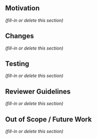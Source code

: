 <!--
  This template provides some ideas of things to include in your PR description.
  To start, try providing a short summary of your changes in the Title above.
  If a section of the PR template does not apply to this PR, then delete that section.
 -->

## Motivation

_(fill-in or delete this section)_

<!--- 
  What goal is this change working towards?
  If this PR fixes one of more issues, list them here.
  One line each, like so:
    Fixes #123
    Fixes #39
-->

## Changes

_(fill-in or delete this section)_

<!---
  Provide a bullet pointed summary of how each file was changed.
  Briefly explain any decisions you made with respect to the changes.
-->

## Testing

_(fill-in or delete this section)_

<!--- Describe how you tested this change. -->

## Reviewer Guidelines

_(fill-in or delete this section)_

<!--
   Is there any particular feedback you would / wouldn't like?
   Which parts of the code should reviewers focus on?
-->

## Out of Scope / Future Work

_(fill-in or delete this section)_

<!--
  Is this work closely related to any previous PRs?
  Will there be more PRs in this series?
-->
